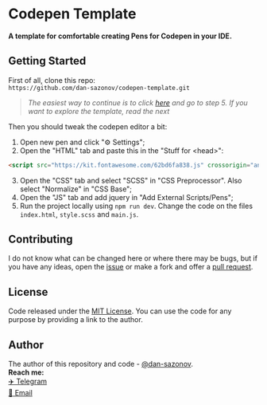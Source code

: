 # Codepen Template
**A template for comfortable creating Pens for Codepen in your IDE.**

## Getting Started

First of all, clone this repo:<br>
`https://github.com/dan-sazonov/codepen-template.git`<br>
> _The easiest way to continue is to click [here](https://codepen.io/pen/?template=gOgzjPz) and go to step 5. If you want to explore the template, read the next_<br>

Then you should tweak the codepen editor a bit:
1. Open new pen and click "⚙ Settings";
2. Open the "HTML" tab and paste this in the "Stuff for &lt;head&gt;":
 ``` html 
<script src="https://kit.fontawesome.com/62bd6fa838.js" crossorigin="anonymous"></script>
 ```
3. Open the "CSS" tab and select "SCSS" in "CSS Preprocessor". Also select "Normalize" in "CSS Base";
4. Open the "JS" tab and add jquery in "Add External Scripts/Pens";
5. Run the project locally using `npm run dev`. Change the code on the files `index.html`, `style.scss` and `main.js`.

## Contributing
I do not know what can be changed here or where there may be bugs, but if you have any ideas, open the [issue](https://github.com/dan-sazonov/codepen-template/issues) or make a fork and offer a [pull request](https://github.com/dan-sazonov/codepen-template/pulls).

## License
Code released under the [MIT License](https://github.com/dan-sazonov/codepen-template/blob/main/LICENSE). You can use the code for any purpose by providing a link to the author.

## Author
The author of this repository and code - [@dan-sazonov](https://github.com/dan-sazonov). <br>
**Reach me:**<br>
[:airplane: Telegram](https://t.me/dan_sazonov) <br>
[:e-mail: Email](mailto:p-294803@yandex.com) <br>
